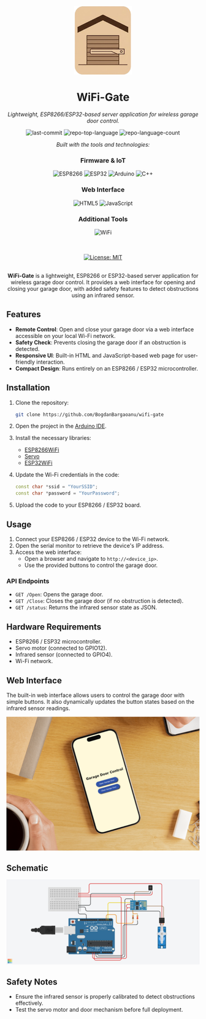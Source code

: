 <div align="center" class="text-center">
  <img src="https://raw.githubusercontent.com/BogdanBargaoanu/WiFi-Gate/refs/heads/main/doc/wifigate_logo.png" style="width: 150px;" />
  <h1>WiFi-Gate</h1>
  <p><em>Lightweight, ESP8266/ESP32-based server application for wireless garage door control.</em></p>

  <img alt="last-commit" src="https://img.shields.io/github/last-commit/BogdanBargaoanu/WiFi-Gate?style=flat&logo=git&logoColor=white&color=0080ff">
  <img alt="repo-top-language" src="https://img.shields.io/github/languages/top/BogdanBargaoanu/WiFi-Gate?style=flat&color=0080ff">
  <img alt="repo-language-count" src="https://img.shields.io/github/languages/count/BogdanBargaoanu/WiFi-Gate?style=flat&color=0080ff">

  <p><em>Built with the tools and technologies:</em></p>

  <h3>Firmware & IoT</h3>
  <img alt="ESP8266" src="https://img.shields.io/badge/ESP8266-000000.svg?style=flat&logo=espressif&logoColor=white">
  <img alt="ESP32" src="https://img.shields.io/badge/ESP32-000000.svg?style=flat&logo=espressif&logoColor=white">
  <img alt="Arduino" src="https://img.shields.io/badge/Arduino-00979D.svg?style=flat&logo=Arduino&logoColor=white">
  <img alt="C++" src="https://img.shields.io/badge/C++-00599C.svg?style=flat&logo=c%2B%2B&logoColor=white">

  <h3>Web Interface</h3>
  <img alt="HTML5" src="https://img.shields.io/badge/HTML5-E34F26.svg?style=flat&logo=html5&logoColor=white">
  <img alt="JavaScript" src="https://img.shields.io/badge/JavaScript-F7DF1E.svg?style=flat&logo=javascript&logoColor=black">

  <h3>Additional Tools</h3>
  <img alt="WiFi" src="https://img.shields.io/badge/WiFi-000000.svg?style=flat">
  <br>
  <br>
  <br>

  [![License: MIT](https://img.shields.io/badge/License-MIT-g.svg)](https://opensource.org/licenses/MIT)
  <br>
  <br>

**WiFi-Gate** is a lightweight, ESP8266 or ESP32-based server application for wireless garage door control. It provides a web interface for opening and closing your garage door, with added safety features to detect obstructions using an infrared sensor.
</div>

## Features
- **Remote Control**: Open and close your garage door via a web interface accessible on your local Wi-Fi network.
- **Safety Check**: Prevents closing the garage door if an obstruction is detected.
- **Responsive UI**: Built-in HTML and JavaScript-based web page for user-friendly interaction.
- **Compact Design**: Runs entirely on an ESP8266 / ESP32 microcontroller.

## Installation
1. Clone the repository:
   ```bash
   git clone https://github.com/BogdanBargaoanu/wifi-gate
   ```
2. Open the project in the [Arduino IDE](https://www.arduino.cc/en/software/).
3. Install the necessary libraries:
   - [ESP8266WiFi](https://github.com/esp8266/Arduino)
   - [Servo](https://www.arduino.cc/reference/en/libraries/servo/)
   - [ESP32WiFi](https://github.com/espressif/arduino-esp32/tree/master/libraries/WiFi)
    
4. Update the Wi-Fi credentials in the code:
   ```cpp
   const char *ssid = "YourSSID";
   const char *password = "YourPassword";
   ```
5. Upload the code to your ESP8266 / ESP32 board.

## Usage
1. Connect your ESP8266 / ESP32 device to the Wi-Fi network.
2. Open the serial monitor to retrieve the device's IP address.
3. Access the web interface:
   - Open a browser and navigate to `http://<device_ip>`.
   - Use the provided buttons to control the garage door.

### API Endpoints
- `GET /Open`: Opens the garage door.
- `GET /Close`: Closes the garage door (if no obstruction is detected).
- `GET /status`: Returns the infrared sensor state as JSON.

## Hardware Requirements
- ESP8266 / ESP32 microcontroller.
- Servo motor (connected to GPIO12).
- Infrared sensor (connected to GPIO4).
- Wi-Fi network.

## Web Interface
The built-in web interface allows users to control the garage door with simple buttons. It also dynamically updates the button states based on the infrared sensor readings.

![Acc:](https://raw.githubusercontent.com/BogdanBargaoanu/wifi-gate/refs/heads/main/doc/preview.png)

## Schematic
![Acc:](https://raw.githubusercontent.com/BogdanBargaoanu/wifi-gate/refs/heads/main/doc/circuit-view.png)

## Safety Notes
- Ensure the infrared sensor is properly calibrated to detect obstructions effectively.
- Test the servo motor and door mechanism before full deployment.
